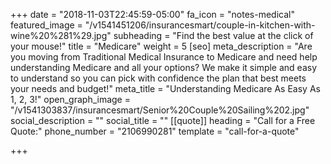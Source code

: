 +++
date = "2018-11-03T22:45:59-05:00"
fa_icon = "notes-medical"
featured_image = "/v1541451206/insurancesmart/couple-in-kitchen-with-wine%20%281%29.jpg"
subheading = "Find the best value at the click of your mouse!"
title = "Medicare"
weight = 5
[seo]
meta_description = "Are you moving from Traditional Medical Insurance to Medicare and need help understanding Medicare and all your options?  We make it simple and easy to understand so you can pick with confidence the plan that best meets your needs and budget!"
meta_title = "Understanding Medicare As Easy As 1, 2, 3!"
open_graph_image = "/v1541303837/insurancesmart/Senior%20Couple%20Sailing%202.jpg"
social_description = ""
social_title = ""
[[quote]]
heading = "Call for a Free Quote:"
phone_number = "2106990281"
template = "call-for-a-quote"

+++

